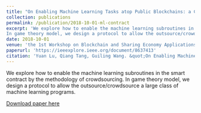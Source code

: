 ```yaml
---
title: "On Enabling Machine Learning Tasks atop Public Blockchains: a Crowdsourcing Approach"
collection: publications
permalink: /publication/2018-10-01-ml-contract
excerpt: 'We explore how to enable the machine learning subroutines in the smart contract by the methodology of crowdsourcing. 
In game theory model, we design a protocol to allow the outsource/crowdsource a large class of machine learning programs.'
date: 2018-10-01
venue: 'the 1st Workshop on Blockchain and Sharing Economy Applications (BlockSEA)'
paperurl: 'https://ieeexplore.ieee.org/document/8637413'
citation: 'Yuan Lu, Qiang Tang, Guiling Wang. &quot;On Enabling Machine Learning Tasks atop Public Blockchains.&quot; <i>IEEE ICDMW 2018</i>.'
---
```

We explore how to enable the machine learning subroutines in the smart contract by the methodology of crowdsourcing. 
In game theory model, we design a protocol to allow the outsource/crowdsource a large class of machine learning programs.

[Download paper here](https://ieeexplore.ieee.org/document/8637413)

